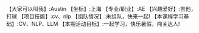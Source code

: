 【大家可以叫我】:Austin
【坐标】:上海
【专业/职业】:AE
【兴趣爱好】:吉他，打球
【项目技能】:cv、nlp
【组队情况】:未组队，快来一起!
【本课程学习基础】:CV、NLP、LLM
【本期活动目标】:一起学习，快乐暑假，闯关达人!